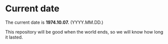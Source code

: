 # Current date

The current date is **1974.10.07.** (YYYY.MM.DD.)

This repository will be good when the world ends, so we will know how long it lasted.